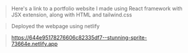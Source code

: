 > Here's a link to a portfolio website I made using React framework with JSX extension, along
with HTML and tailwind.css

>Deployed the webpage using netlify

> https://644e95178276606c82335df7--stunning-sprite-73664e.netlify.app
